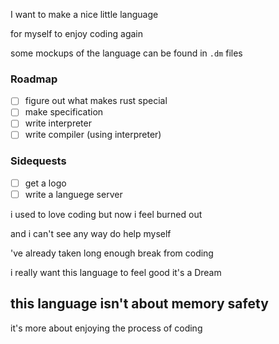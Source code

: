 I want to make a nice little language

for myself to enjoy coding again

some mockups of the language can be found in ```.dm``` files


### Roadmap

- [ ] figure out what makes rust special
- [ ] make specification
- [ ] write interpreter
- [ ] write compiler (using interpreter)

### Sidequests

- [ ] get a logo
- [ ] write a languege server

i used to love coding but now i feel burned out

and i can't see any way do help myself

've already taken long enough break from coding

i really want this language to feel good it's a Dream

## this language isn't about memory safety

it's more about enjoying the process of coding